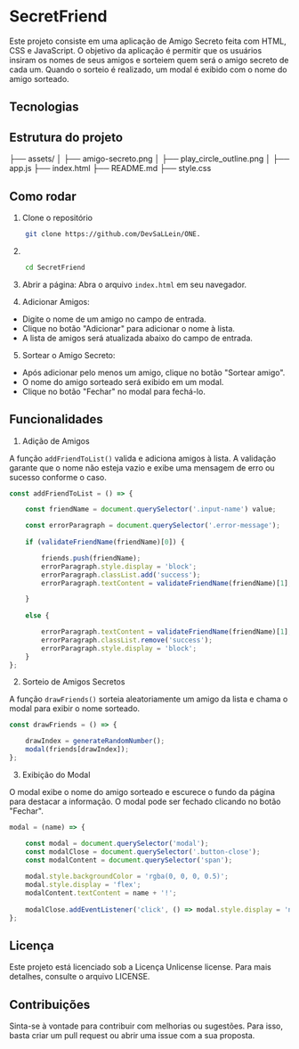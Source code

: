 # SecretFriend

Este projeto consiste em uma aplicação de Amigo Secreto feita com HTML, CSS e JavaScript. O objetivo da aplicação é permitir que os usuários insiram os nomes de seus amigos e sorteiem quem será o amigo secreto de cada um. Quando o sorteio é realizado, um modal é exibido com o nome do amigo sorteado.

## Tecnologias

## Estrutura do projeto
├── assets/
│   ├── amigo-secreto.png
│   ├── play_circle_outline.png
│
├── app.js
├── index.html
├── README.md
├── style.css

## Como rodar

1. Clone o repositório

```bash
    git clone https://github.com/DevSaLLein/ONE.
```

2. 

```bash
    cd SecretFriend
```

3. Abrir a página: Abra o arquivo `index.html` em seu navegador.

4. Adicionar Amigos:

- Digite o nome de um amigo no campo de entrada.
- Clique no botão "Adicionar" para adicionar o nome à lista.
- A lista de amigos será atualizada abaixo do campo de entrada.

5. Sortear o Amigo Secreto:

- Após adicionar pelo menos um amigo, clique no botão "Sortear amigo".
- O nome do amigo sorteado será exibido em um modal.
- Clique no botão "Fechar" no modal para fechá-lo.

## Funcionalidades

1. Adição de Amigos

A função `addFriendToList()` valida e adiciona amigos à lista. A validação garante que o nome não esteja vazio e exibe uma mensagem de erro ou sucesso conforme o caso.

```javascript
const addFriendToList = () => {

    const friendName = document.querySelector('.input-name') value;

    const errorParagraph = document.querySelector('.error-message');
    
    if (validateFriendName(friendName)[0]) {

        friends.push(friendName);
        errorParagraph.style.display = 'block';
        errorParagraph.classList.add('success');
        errorParagraph.textContent = validateFriendName(friendName)[1];

    } 
    
    else {

        errorParagraph.textContent = validateFriendName(friendName)[1];
        errorParagraph.classList.remove('success');
        errorParagraph.style.display = 'block';
    }
};

```

2. Sorteio de Amigos Secretos

A função `drawFriends()` sorteia aleatoriamente um amigo da lista e chama o modal para exibir o nome sorteado.

```javascript
const drawFriends = () => {

    drawIndex = generateRandomNumber();
    modal(friends[drawIndex]);
};
```

3. Exibição do Modal

O modal exibe o nome do amigo sorteado e escurece o fundo da página para destacar a informação. O modal pode ser fechado clicando no botão "Fechar".

```javascript
modal = (name) => {

    const modal = document.querySelector('modal');
    const modalClose = document.querySelector('.button-close');
    const modalContent = document.querySelector('span');
    
    modal.style.backgroundColor = 'rgba(0, 0, 0, 0.5)';
    modal.style.display = 'flex';
    modalContent.textContent = name + '!';
    
    modalClose.addEventListener('click', () => modal.style.display = 'none');
};

```

## Licença

Este projeto está licenciado sob a Licença Unlicense license. Para mais detalhes, consulte o arquivo LICENSE.

## Contribuições

Sinta-se à vontade para contribuir com melhorias ou sugestões. Para isso, basta criar um pull request ou abrir uma issue com a sua proposta.